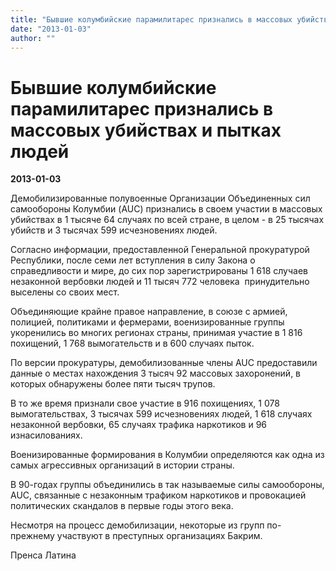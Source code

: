 ```yaml
---
title: "Бывшие колумбийские парамилитарес признались в массовых убийствах и пытках людей"
date: "2013-01-03"
author: ""
---
```


# Бывшие колумбийские парамилитарес признались в массовых убийствах и пытках людей

**2013-01-03** 

Демобилизированные полувоенные Организации Объединенных сил самообороны Колумбии (AUC) признались в своем участии в массовых убийствах в 1 тысяче 64 случаях по всей стране, в целом - в 25 тысячах убийств и 3 тысячах 599 исчезновениях людей.

Согласно информации, предоставленной Генеральной прокуратурой Республики, после семи лет вступления в силу Закона о справедливости и мире, до сих пор зарегистрированы 1 618 случаев незаконной вербовки людей и 11 тысяч 772 человека  принудительно выселены со своих мест.  



Объединяющие крайне правое направление, в союзе с армией, полицией, политиками и фермерами, военизированные группы укоренились во многих регионах страны, принимая участие в 1 816 похищений, 1 768 вымогательств и в 600 случаях пыток.



По версии прокуратуры, демобилизованные члены AUC предоставили данные о местах нахождения 3 тысяч 92 массовых захоронений, в которых обнаружены более пяти тысяч трупов.



В то же время признали свое участие в 916 похищениях, 1 078 вымогательствах, 3 тысячах 599 исчезновениях людей, 1 618 случаях незаконной вербовки, 65 случаях трафика наркотиков и 96 изнасилованиях.



Военизированные формирования в Колумбии определяются как одна из самых агрессивных организаций в истории страны.



В 90-годах группы объединились в так называемые силы самообороны, AUC, связанные с незаконным трафиком наркотиков и провокацией политических скандалов в первые годы этого века.



Несмотря на процесс демобилизации, некоторые из групп по-прежнему участвуют в преступных организациях Бакрим.

Пренса Латина